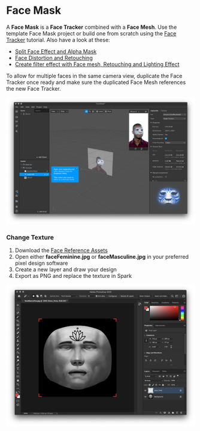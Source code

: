 # Face Mask

A **Face Mask** is a **Face Tracker** combined with a **Face Mesh**. Use the template Face Mask project or build one from scratch using the [Face Tracker](https://sparkar.facebook.com/ar-studio/learn/documentation/tutorials/quick-start-guide) tutorial. Also have a look at these:

* [Split Face Effect and Alpha Mask](https://www.youtube.com/watch?v=OHBQYAr79Dc)
* [Face Distortion and Retouching](https://sparkar.facebook.com/ar-studio/learn/documentation/tutorials/face-distortion-and-retouching/)
* [Create filter effect with Face mesh, Retouching and Lighting Effect](https://www.youtube.com/watch?v=RapfrXtyliU&feature=emb_logo)

To allow for multiple faces in the same camera view, duplicate the Face Tracker once ready and make sure the duplicated Face Mesh references the new Face Tracker.

![](../.gitbook/assets/spark-face-mask.png)

### Change Texture

1. Download  the [Face Reference Assets](https://sparkar.facebook.com/ar-studio/learn/documentation/before-you-start/basics/using-the-face-reference-assets/)
2. Open either **faceFeminine.jpg** or **faceMasculine.jpg** in your preferred pixel design software
3. Create a new layer and draw your design
4. Export as PNG and replace the texture in Spark

![](../.gitbook/assets/spark-change-texture.png)

